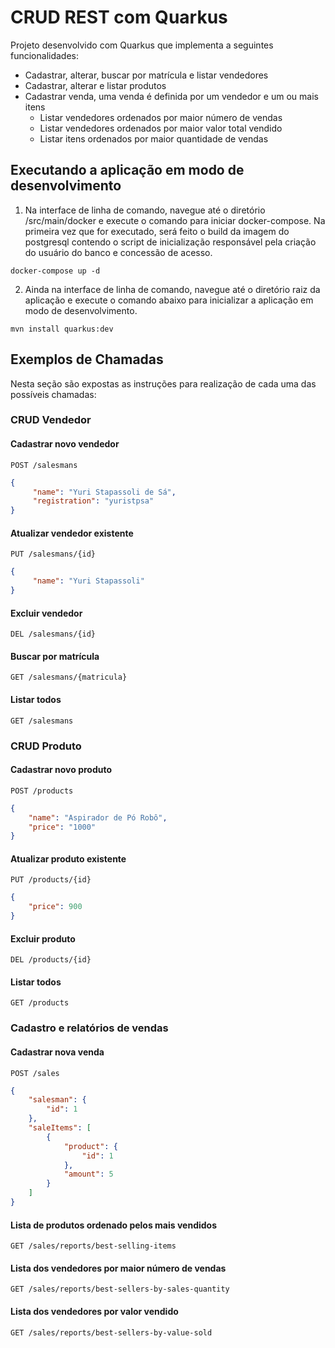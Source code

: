 # CRUD REST com Quarkus

Projeto desenvolvido com Quarkus que implementa a seguintes funcionalidades:

- Cadastrar, alterar, buscar por matrícula e listar vendedores
- Cadastrar, alterar e listar produtos
- Cadastrar venda, uma venda é definida por um vendedor e um ou mais itens
  - Listar vendedores ordenados por maior número de vendas
  - Listar vendedores ordenados por maior valor total vendido
  - Listar itens ordenados por maior quantidade de vendas

## Executando a aplicação em modo de desenvolvimento

1. Na interface de linha de comando, navegue até o diretório /src/main/docker e execute o comando para iniciar docker-compose. Na primeira vez que for executado, será feito o build da imagem do postgresql contendo o script de inicialização responsável pela criação do usuário do banco e concessão de acesso.

```shell script
docker-compose up -d
```

2. Ainda na interface de linha de comando, navegue até o diretório raiz da aplicação e execute o comando abaixo para inicializar a aplicação em modo de desenvolvimento.

```shell script
mvn install quarkus:dev
```

## Exemplos de Chamadas

Nesta seção são expostas as instruções para realização de cada uma das possíveis chamadas:

### CRUD Vendedor

#### Cadastrar novo vendedor

`POST /salesmans`

```json
{
	 "name": "Yuri Stapassoli de Sá",
	 "registration": "yuristpsa"
}
```
#### Atualizar vendedor existente

`PUT /salesmans/{id}`

```json
{
	 "name": "Yuri Stapassoli"
}
```

#### Excluir vendedor

`DEL /salesmans/{id}`

#### Buscar por matrícula

`GET /salesmans/{matricula}`

#### Listar todos

`GET /salesmans`

### CRUD Produto

#### Cadastrar novo produto

`POST /products`

```json
{
	"name": "Aspirador de Pó Robô",
	"price": "1000"
}
```
#### Atualizar produto existente

`PUT /products/{id}`

```json
{
	"price": 900
}
```

#### Excluir produto

`DEL /products/{id}`

#### Listar todos

`GET /products`

### Cadastro e relatórios de vendas

#### Cadastrar nova venda

`POST /sales`

```json
{
	"salesman": {
		"id": 1
	},
	"saleItems": [
		{
			"product": {
				"id": 1
			},
			"amount": 5
		}	
	]
}
```
#### Lista de produtos ordenado pelos mais vendidos

`GET /sales/reports/best-selling-items`

#### Lista dos vendedores por maior número de vendas

`GET /sales/reports/best-sellers-by-sales-quantity`

#### Lista dos vendedores por valor vendido

`GET /sales/reports/best-sellers-by-value-sold`

